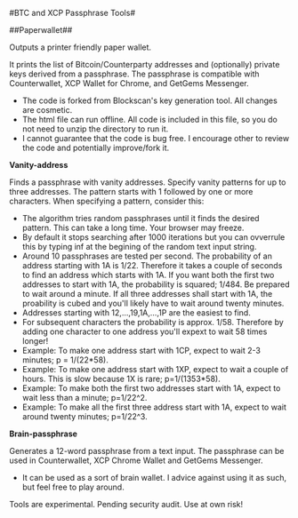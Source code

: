 #BTC and XCP Passphrase Tools#


##Paperwallet##

Outputs a printer friendly paper wallet.

It prints the list of Bitcoin/Counterparty addresses and (optionally) private keys derived from a passphrase. The passphrase is compatible with Counterwallet, XCP Wallet for Chrome, and GetGems Messenger.

 * The code is forked from Blockscan's key generation tool. All changes are cosmetic.
 * The html file can run offline. All code is included in this file, so you do not need to unzip the directory to run it.
 * I cannot guarantee that the code is bug free. I encourage other to review the code and potentially improve/fork it.


**Vanity-address**

Finds a passphrase with vanity addresses. Specify vanity patterns for up to three addresses. The pattern starts with 1 followed by one or more characters. When specifying a pattern, consider this:

 * The algorithm tries random passphrases until it finds the desired pattern. This can take a long time. Your browser may freeze.
 * By default it stops searching after 1000 iterations but you can ovverrule this by typing inf at the begining of the random text input string.
 * Around 10 passphrases are tested per second. The probability of an address starting with 1A is 1/22. Therefore it takes a couple of seconds to find an address which starts with 1A. If you want both the first two addresses to start with 1A, the probability is squared; 1/484. Be prepared to wait around a minute. If all three addresses shall start with 1A, the proability is cubed and you'll likely have to wait around twenty minutes.
 * Addresses starting with 12,...,19,1A,...,1P are the easiest to find.
 * For subsequent characters the probability is approx. 1/58. Therefore by adding one character to one address you'll expext to wait 58 times longer!
 * Example: To make one address start with 1CP, expect to wait 2-3 minutes; p = 1/(22*58).
 * Example: To make one address start with 1XP, expect to wait a couple of hours. This is slow because 1X is rare; p=1/(1353*58).
 * Example: To make both the first two addresses start with 1A, expect to wait less than a minute; p=1/22^2.
 * Example: To make all the first three address start with 1A, expect to wait around twenty minutes; p=1/22^3.


**Brain-passphrase**

Generates a 12-word passphrase from a text input. The passphrase can be used in Counterwallet, XCP Chrome Wallet and GetGems Messenger.

 * It can be used as a sort of brain wallet. I advice against using it as such, but feel free to play around.


Tools are experimental. Pending security audit. Use at own risk!
